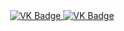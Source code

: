 <div id="badges" align ="center">
  <a href=https://vk.com/ninel738">
    <img src = "https://img.shields.io/badge/VK-blue?style-for-the-badge&logo=VK&logoColor=white" alt="VK Badge"/>
  </a>
  
<a href= "https://mail.google.com/mail/u/1/#inbox"> 
    <img src = "https://img.shields.io/badge/EMAIL-red?style-for-the-badge&logo=Gmail&logoColor=white" alt="VK Badge"/> 
  </a>
</div>

<div id="viewprof" align="center" >
  <img scr="https://komarev.com/ghpvc/?username=Nina546654ml&style=flat-square&color=blue" alt=""/>
</div>
